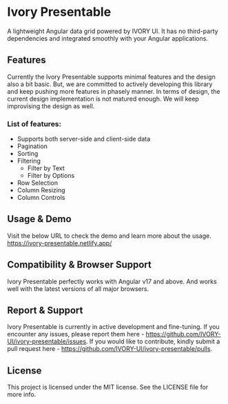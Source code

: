 # Ivory Presentable
A lightweight Angular data grid powered by IVORY UI. It has no third-party dependencies and integrated smoothly with your Angular applications.

## Features
Currently the Ivory Presentable supports minimal features and the design also a bit basic. But, we are committed to actively developing this library and 
keep pushing more features in phasely manner. In terms of design, the current design implementation is not matured enough. We will keep improvising the 
design as well. 

### List of features:
- Supports both server-side and client-side data
- Pagination
- Sorting
- Filtering
  - Filter by Text
  - Filter by Options
- Row Selection
- Column Resizing
- Column Controls

## Usage & Demo
Visit the below URL to check the demo and learn more about the usage.
https://ivory-presentable.netlify.app/

## Compatibility & Browser Support
Ivory Presentable perfectly works with Angular v17 and above. And works well with the latest versions of all major browsers.

## Report & Support
Ivory Presentable is currently in active development and fine-tuning. If you encounter any issues, please report them here - https://github.com/IVORY-UI/ivory-presentable/issues. If you would like to contribute, kindly submit a pull request here - https://github.com/IVORY-UI/ivory-presentable/pulls. 

## License
This project is licensed under the MIT license. See the LICENSE file for more info.
